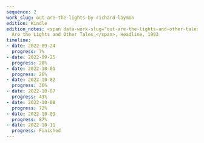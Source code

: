 ```yaml
---
sequence: 2
work_slug: out-are-the-lights-by-richard-laymon
edition: Kindle
edition_notes: <span data-work-slug="out-are-the-lights-and-other-tales-by-richard-laymon">_Out
  Are the Lights and Other Tales_</span>, Headline, 1993
timeline:
- date: 2022-09-24
  progress: 7%
- date: 2022-09-25
  progress: 20%
- date: 2022-10-01
  progress: 26%
- date: 2022-10-02
  progress: 36%
- date: 2022-10-07
  progress: 43%
- date: 2022-10-08
  progress: 72%
- date: 2022-10-09
  progress: 87%
- date: 2022-10-11
  progress: Finished
---
```


